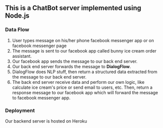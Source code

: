 ## This is a ChatBot server implemented using Node.js
### Data Flow
1. User types message on his/her phone facebook messenger app or on facebook messenger page
2. The message is sent to our facebook app called bunny ice cream order assistant.
3. Our facebook app sends the message to our back end server.
4. Our back end server forwards the message to **DialogFlow**.
5. DialogFlow does NLP stuff, then return a structured data extracted from the message to our back end server.
6. The back end server receive data and perform our own logic, like calculate ice cream's price or send email to users, etc. Then, return a response message to our facebook app which will forward the message to facebook messenger app.
### Deployment
Our backend server is hosted on Heroku
